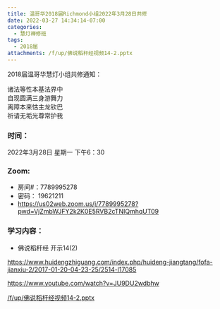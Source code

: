 ```yaml
---
title: 温哥华2018届Richmond小组2022年3月28日共修
date: 2022-03-27 14:34:14-07:00
categories:
  - 慧灯禅修班
tags:
  - 2018届
attachments: /f/up/佛说稻杆经视频14-2.pptx
---
```

2018届温哥华慧灯小组共修通知：

诸法等性本基法界中\
自现圆满三身游舞力\
离障本来怙主龙钦巴\
祈请无垢光尊常护我  

### 时间：

2022年3月28日 星期一 下午6：30

### Zoom:

* 房间#：7789995278 
* 密码： 19621211
* <https://us02web.zoom.us/j/7789995278?pwd=VjZmbWJFY2k2K0E5RVB2cTNIQmhqUT09>

### 学习内容：

* 佛说稻秆经 开示14(2)

<https://www.huidengzhiguang.com/index.php/huideng-jiangtang/fofa-jianxiu-2/2017-01-20-04-23-25/2514-l17085>

<https://www.youtube.com/watch?v=JU9DU2wdbhw>

[/f/up/佛说稻杆经视频14-2.pptx](https://s3.ap-northeast-1.wasabisys.com/hdcx/hdv/f/up/佛说稻杆经视频14-2.pptx)
